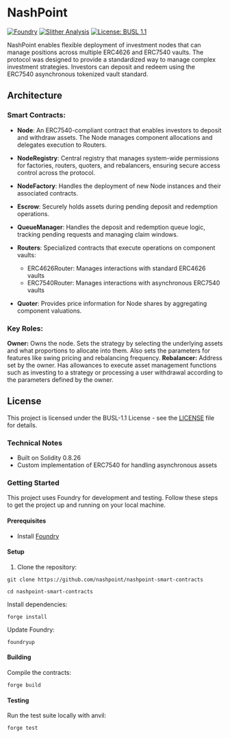 # NashPoint
[![Foundry](https://github.com/nashpoint/nashpoint-smart-contracts/actions/workflows/foundry.yml/badge.svg)](https://github.com/nashpoint/nashpoint-smart-contracts/actions/workflows/foundry.yml) [![Slither Analysis](https://github.com/nashpoint/nashpoint-smart-contracts/actions/workflows/slither-actions.yml/badge.svg)](https://github.com/nashpoint/nashpoint-smart-contracts/actions/workflows/slither-actions.yml)
[![License: BUSL 1.1](https://img.shields.io/badge/License-BUSL%201.1-blue.svg)](LICENSE)

NashPoint enables flexible deployment of investment nodes that can manage positions across multiple ERC4626 and ERC7540 vaults. The protocol was designed to provide a standardized way to manage complex investment strategies. Investors can deposit and redeem using the ERC7540 asynchronous tokenized vault standard.

## Architecture

### Smart Contracts:

- **Node**: An ERC7540-compliant contract that enables investors to deposit and withdraw assets. The Node manages component allocations and delegates execution to Routers.
- **NodeRegistry**: Central registry that manages system-wide permissions for factories, routers, quoters, and rebalancers, ensuring secure access control across the protocol.
- **NodeFactory**: Handles the deployment of new Node instances and their associated contracts.
- **Escrow**: Securely holds assets during pending deposit and redemption operations.
- **QueueManager**: Handles the deposit and redemption queue logic, tracking pending requests and managing claim windows.

- **Routers**: Specialized contracts that execute operations on component vaults:
  - ERC4626Router: Manages interactions with standard ERC4626 vaults
  - ERC7540Router: Manages interactions with asynchronous ERC7540 vaults
- **Quoter**: Provides price information for Node shares by aggregating component valuations.

### Key Roles:
**Owner:** Owns the node. Sets the strategy by selecting the underlying assets and what proportions to allocate into them. Also sets the parameters for features like swing pricing and rebalancing frequency.
**Rebalancer:** Address set by the owner. Has allowances to execute asset management functions such as investing to a strategy or processing a user withdrawal according to the parameters defined by the owner.

## License

This project is licensed under the BUSL-1.1 License - see the [LICENSE](LICENSE) file for details.

### Technical Notes

- Built on Solidity 0.8.26
- Custom implementation of ERC7540 for handling asynchronous assets

### Getting Started

This project uses Foundry for development and testing. Follow these steps to get the project up and running on your local machine.

#### Prerequisites

- Install [Foundry](https://book.getfoundry.sh/getting-started/installation.html)

#### Setup

1. Clone the repository:

```
git clone https://github.com/nashpoint/nashpoint-smart-contracts

cd nashpoint-smart-contracts
```
Install dependencies:

```
forge install
```
Update Foundry:

```
foundryup
```

#### Building
Compile the contracts:
```
forge build
```

#### Testing
Run the test suite locally with anvil:
```
forge test
```
